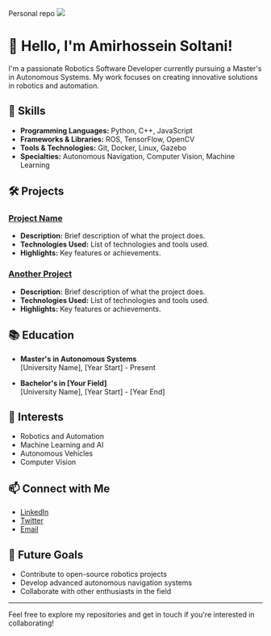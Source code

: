 
Personal repo
![](https://komarev.com/ghpvc/?username=your_username&color=blue)

# 👋 Hello, I'm  Amirhossein Soltani!

I'm a passionate Robotics Software Developer currently pursuing a Master's in Autonomous Systems. My work focuses on creating innovative solutions in robotics and automation.

## 🚀 Skills

- **Programming Languages:** Python, C++, JavaScript
- **Frameworks & Libraries:** ROS, TensorFlow, OpenCV
- **Tools & Technologies:** Git, Docker, Linux, Gazebo
- **Specialties:** Autonomous Navigation, Computer Vision, Machine Learning

## 🛠️ Projects

### [Project Name](https://github.com/yourusername/project)
- **Description:** Brief description of what the project does.
- **Technologies Used:** List of technologies and tools used.
- **Highlights:** Key features or achievements.

### [Another Project](https://github.com/yourusername/another-project)
- **Description:** Brief description of what the project does.
- **Technologies Used:** List of technologies and tools used.
- **Highlights:** Key features or achievements.

## 📚 Education

- **Master's in Autonomous Systems**  
  [University Name], [Year Start] - Present

- **Bachelor's in [Your Field]**  
  [University Name], [Year Start] - [Year End]

## 🌟 Interests

- Robotics and Automation
- Machine Learning and AI
- Autonomous Vehicles
- Computer Vision

## 📫 Connect with Me

- [LinkedIn](https://www.linkedin.com/in/yourprofile)
- [Twitter](https://twitter.com/yourhandle)
- [Email](mailto:youremail@example.com)

## 🌱 Future Goals

- Contribute to open-source robotics projects
- Develop advanced autonomous navigation systems
- Collaborate with other enthusiasts in the field

---

Feel free to explore my repositories and get in touch if you're interested in collaborating!
